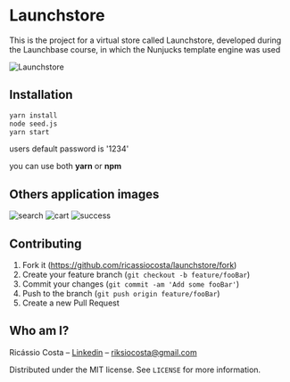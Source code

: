 # Launchstore

This is the project for a virtual store called Launchstore, developed during the Launchbase course, in which the Nunjucks template engine was used

![Launchstore](https://drive.google.com/uc?export=view&id=1gdaMZmZK_10lTGJWmAJXYiO0eKFpzaU-)

## Installation

```sh
yarn install
node seed.js
yarn start
```
users default password is '1234'

you can use both <strong>yarn</strong> or <strong>npm</strong>

## Others application images
![search](https://drive.google.com/uc?export=view&id=1UnkGmIJ8puPYpbz_Ndt5f3h6xbFBx78K)
![cart](https://drive.google.com/uc?export=view&id=1yrmuSLp4KwntTcyaX_ZE60A3zgQYfImP)
![success](https://drive.google.com/uc?export=view&id=1vxPygVjsE1PSRiiIzHII_k9_dGbksCjG)

## Contributing

1. Fork it (<https://github.com/ricassiocosta/launchstore/fork>)
2. Create your feature branch (`git checkout -b feature/fooBar`)
3. Commit your changes (`git commit -am 'Add some fooBar'`)
4. Push to the branch (`git push origin feature/fooBar`)
5. Create a new Pull Request

## Who am I?

Ricássio Costa – [Linkedin](https://linkedin.com/in/ricassiocosta) – riksiocosta@gmail.com

Distributed under the MIT license. See ``LICENSE`` for more information.

<!-- Markdown link & img dfn's -->
[npm-image]: https://img.shields.io/npm/v/datadog-metrics.svg?style=flat-square